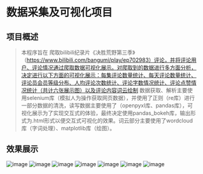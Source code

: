 # 数据采集及可视化项目
## 项目概述
> 本程序旨在 爬取bilibili纪录片《决胜荒野第三季》（https://www.bilibili.com/bangumi/play/ep702983）评论，并将评论用户、评论情况通过爬取数据可视化展示。对爬取到的数据进行多方面分析，决定进行以下方面的可视化展示：每集评论数量统计、每天评论数量统计、评论员会员等级分布、人均评论次数统计、评论字数情况统计、评论点赞情况统计（共计六张展示图）以及评论内容词云绘制
数据获取、解析主要使用selenium库（模拟人为操作获取网页数据），并使用了正则（re库）进行一部分数据的清洗，读写数据主要使用了（openpyxl库、pandas库），可视化展示为了实现交互式的体验，最终决定使用pandas_bokeh库，输出形式为.html形式以便交互式可视化的效果。词云部分主要使用了wordcloud库（字词处理）、matplotlib库（绘图）。

## 效果展示
![image](https://github.com/YuRen-KEEP/CrawlData_bili/assets/80758885/92441f2b-421b-44c0-a2cf-0740dc2ab388)
![image](https://github.com/YuRen-KEEP/CrawlData_bili/assets/80758885/27473029-1f6b-48bb-86da-dd91b97fcae7)
![image](https://github.com/YuRen-KEEP/CrawlData_bili/assets/80758885/00aa747a-79b7-4d83-8644-a3e4425c8d7c)
![image](https://github.com/YuRen-KEEP/CrawlData_bili/assets/80758885/2099bb56-d1d7-4c8b-932f-86d8a150f8c8)
![image](https://github.com/YuRen-KEEP/CrawlData_bili/assets/80758885/ce5a9f74-9361-4b38-a8b8-3f5585cb5266)
![image](https://github.com/YuRen-KEEP/CrawlData_bili/assets/80758885/89c2a089-7772-4751-a2d8-98d28ba9bacf)
![image](https://github.com/YuRen-KEEP/CrawlData_bili/assets/80758885/c170bfb5-bb66-495a-95c5-408126492b2e)
